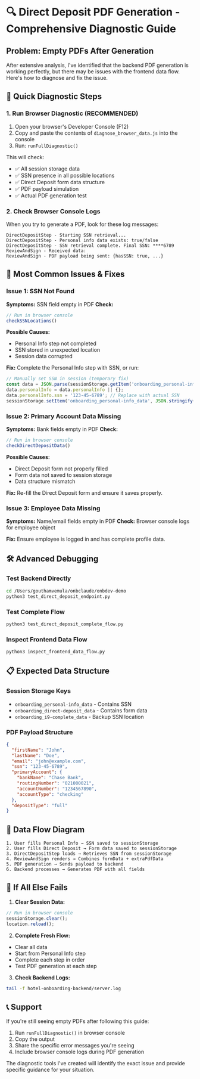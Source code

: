 # 🔍 Direct Deposit PDF Generation - Comprehensive Diagnostic Guide

## Problem: Empty PDFs After Generation

After extensive analysis, I've identified that the backend PDF generation is working perfectly, but there may be issues with the frontend data flow. Here's how to diagnose and fix the issue.

## 🚀 Quick Diagnostic Steps

### 1. Run Browser Diagnostic (RECOMMENDED)

1. Open your browser's Developer Console (F12)
2. Copy and paste the contents of `diagnose_browser_data.js` into the console
3. Run: `runFullDiagnostic()`

This will check:
- ✅ All session storage data
- ✅ SSN presence in all possible locations
- ✅ Direct Deposit form data structure
- ✅ PDF payload simulation
- ✅ Actual PDF generation test

### 2. Check Browser Console Logs

When you try to generate a PDF, look for these log messages:
```
DirectDepositStep - Starting SSN retrieval...
DirectDepositStep - Personal info data exists: true/false
DirectDepositStep - SSN retrieval complete. Final SSN: ****6789
ReviewAndSign - Received data:
ReviewAndSign - PDF payload being sent: {hasSSN: true, ...}
```

## 🔧 Most Common Issues & Fixes

### Issue 1: SSN Not Found
**Symptoms:** SSN field empty in PDF
**Check:**
```javascript
// Run in browser console
checkSSNLocations()
```

**Possible Causes:**
- Personal Info step not completed
- SSN stored in unexpected location
- Session data corrupted

**Fix:** Complete the Personal Info step with SSN, or run:
```javascript
// Manually set SSN in session (temporary fix)
const data = JSON.parse(sessionStorage.getItem('onboarding_personal-info_data') || '{}');
data.personalInfo = data.personalInfo || {};
data.personalInfo.ssn = '123-45-6789'; // Replace with actual SSN
sessionStorage.setItem('onboarding_personal-info_data', JSON.stringify(data));
```

### Issue 2: Primary Account Data Missing
**Symptoms:** Bank fields empty in PDF
**Check:**
```javascript
// Run in browser console
checkDirectDepositData()
```

**Possible Causes:**
- Direct Deposit form not properly filled
- Form data not saved to session storage
- Data structure mismatch

**Fix:** Re-fill the Direct Deposit form and ensure it saves properly.

### Issue 3: Employee Data Missing
**Symptoms:** Name/email fields empty in PDF
**Check:** Browser console logs for employee object

**Fix:** Ensure employee is logged in and has complete profile data.

## 🛠️ Advanced Debugging

### Test Backend Directly
```bash
cd /Users/gouthamvemula/onbclaude/onbdev-demo
python3 test_direct_deposit_endpoint.py
```

### Test Complete Flow
```bash
python3 test_direct_deposit_complete_flow.py
```

### Inspect Frontend Data Flow
```bash
python3 inspect_frontend_data_flow.py
```

## 📋 Expected Data Structure

### Session Storage Keys
- `onboarding_personal-info_data` - Contains SSN
- `onboarding_direct-deposit_data` - Contains form data
- `onboarding_i9-complete_data` - Backup SSN location

### PDF Payload Structure
```json
{
  "firstName": "John",
  "lastName": "Doe",
  "email": "john@example.com",
  "ssn": "123-45-6789",
  "primaryAccount": {
    "bankName": "Chase Bank",
    "routingNumber": "021000021",
    "accountNumber": "1234567890",
    "accountType": "checking"
  },
  "depositType": "full"
}
```

## 🔄 Data Flow Diagram

```
1. User fills Personal Info → SSN saved to sessionStorage
2. User fills Direct Deposit → Form data saved to sessionStorage
3. DirectDepositStep loads → Retrieves SSN from sessionStorage
4. ReviewAndSign renders → Combines formData + extraPdfData
5. PDF generation → Sends payload to backend
6. Backend processes → Generates PDF with all fields
```

## 🚨 If All Else Fails

1. **Clear Session Data:**
```javascript
// Run in browser console
sessionStorage.clear();
location.reload();
```

2. **Complete Fresh Flow:**
- Clear all data
- Start from Personal Info step
- Complete each step in order
- Test PDF generation at each step

3. **Check Backend Logs:**
```bash
tail -f hotel-onboarding-backend/server.log
```

## 📞 Support

If you're still seeing empty PDFs after following this guide:

1. Run `runFullDiagnostic()` in browser console
2. Copy the output
3. Share the specific error messages you're seeing
4. Include browser console logs during PDF generation

The diagnostic tools I've created will identify the exact issue and provide specific guidance for your situation.
